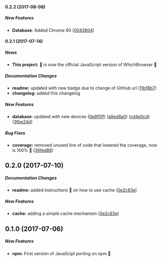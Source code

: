 #### 0.2.2 (2017-08-08)

##### New Features
* **Database**: Added Chrome 60 ([0043804](https://github.com/WhichBrowser/Parser-JavaScript/commit/00438049ff3f30fb2810a980c88146b2112eff0b))

#### 0.2.1 (2017-07-14)

##### News
* **This project:** 🎊 is now the official JavaScript version of WhichBrowser 🍾

##### Documentation Changes
* **readme:** updated with new badge due to change of GitHub url ([11b18b7](https://github.com/WhichBrowser/Parser-JavaScript/commit/11b18b76409edeece95a8fd32fdb13b466ab1e8f))
* **changelog:** added this changelog

##### New Features
* **database**: updated with new devices ([0e9f5ff](https://github.com/WhichBrowser/Parser-JavaScript/commit/0e9f5ffe6c8c571edec13d9590c67348247a8bc1))
([a9ed8a0](https://github.com/WhichBrowser/Parser-JavaScript/commit/a9ed8a0a45206eae7a64f8f86f861688b4ed3cca))
([cd4e0cd](https://github.com/WhichBrowser/Parser-JavaScript/commit/cd4e0cd158a897a917593e41cddd992b9325b53e))
([3fbe24d](https://github.com/WhichBrowser/Parser-JavaScript/commit/3fbe24d223eb45d3fd14e97e91f55ef5f98be065))

##### Bug Fixes
* **coverage:** removed unused line of code that lowered the coverage, now is 100% 🎉 ([36fed88](https://github.com/WhichBrowser/Parser-JavaScript/commit/36fed88210cbfd38f65911a03d1d90be6e3553c4))

## 0.2.0 (2017-07-10)

##### Documentation Changes

* **readme:** added instructions 📖 on how to use cache ([0e2c83e](https://github.com/WhichBrowser/Parser-JavaScript/commit/0e2c83e5cd53bcaa5c59047ea8665a9e48174ff8))

##### New Features
* **cache:** adding a simple cache mechanism ([0e2c83e](https://github.com/WhichBrowser/Parser-JavaScript/commit/0e2c83e5cd53bcaa5c59047ea8665a9e48174ff8))

## 0.1.0 (2017-07-06)

##### New Features

* **npm:** First version of JavaScipt porting on npm 🎇
